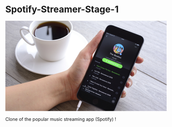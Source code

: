 # Spotify-Streamer-Stage-1

![Pictures](Pictures/spot_mobile.jpg)

Clone of the popular music streaming app (Spotify) !
